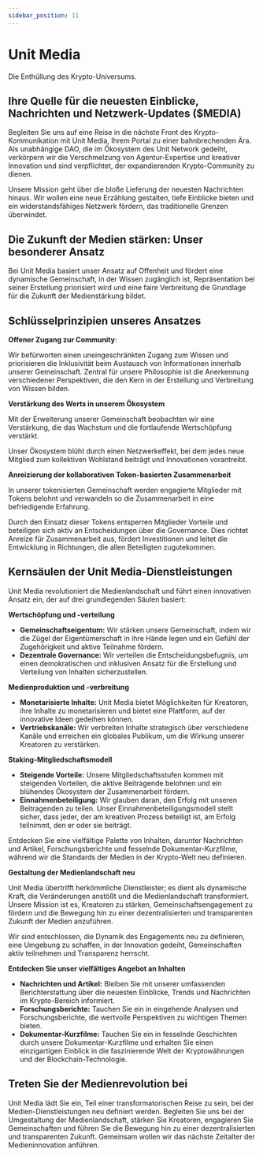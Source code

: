 ```yaml
---
sidebar_position: 11
---
```


# Unit Media

Die Enthüllung des Krypto-Universums.

## Ihre Quelle für die neuesten Einblicke, Nachrichten und Netzwerk-Updates ($MEDIA)

Begleiten Sie uns auf eine Reise in die nächste Front des Krypto-Kommunikation mit Unit Media, Ihrem Portal zu einer bahnbrechenden Ära. Als unabhängige DAO, die im Ökosystem des Unit Network gedeiht, verkörpern wir die Verschmelzung von Agentur-Expertise und kreativer Innovation und sind verpflichtet, der expandierenden Krypto-Community zu dienen.

Unsere Mission geht über die bloße Lieferung der neuesten Nachrichten hinaus. Wir wollen eine neue Erzählung gestalten, tiefe Einblicke bieten und ein widerstandsfähiges Netzwerk fördern, das traditionelle Grenzen überwindet.

## Die Zukunft der Medien stärken: Unser besonderer Ansatz

Bei Unit Media basiert unser Ansatz auf Offenheit und fördert eine dynamische Gemeinschaft, in der Wissen zugänglich ist, Repräsentation bei seiner Erstellung priorisiert wird und eine faire Verbreitung die Grundlage für die Zukunft der Medienstärkung bildet.

## Schlüsselprinzipien unseres Ansatzes

**Offener Zugang zur Community**:

Wir befürworten einen uneingeschränkten Zugang zum Wissen und priorisieren die Inklusivität beim Austausch von Informationen innerhalb unserer Gemeinschaft. Zentral für unsere Philosophie ist die Anerkennung verschiedener Perspektiven, die den Kern in der Erstellung und Verbreitung von Wissen bilden.

**Verstärkung des Werts in unserem Ökosystem**

Mit der Erweiterung unserer Gemeinschaft beobachten wir eine Verstärkung, die das Wachstum und die fortlaufende Wertschöpfung verstärkt.

Unser Ökosystem blüht durch einen Netzwerkeffekt, bei dem jedes neue Mitglied zum kollektiven Wohlstand beiträgt und Innovationen vorantreibt.

**Anreizierung der kollaborativen Token-basierten Zusammenarbeit**

In unserer tokenisierten Gemeinschaft werden engagierte Mitglieder mit Tokens belohnt und verwandeln so die Zusammenarbeit in eine befriedigende Erfahrung.

Durch den Einsatz dieser Tokens entsperren Mitglieder Vorteile und beteiligen sich aktiv an Entscheidungen über die Governance. Dies richtet Anreize für Zusammenarbeit aus, fördert Investitionen und leitet die Entwicklung in Richtungen, die allen Beteiligten zugutekommen.

## Kernsäulen der Unit Media-Dienstleistungen

Unit Media revolutioniert die Medienlandschaft und führt einen innovativen Ansatz ein, der auf drei grundlegenden Säulen basiert:

**Wertschöpfung und -verteilung**

- **Gemeinschaftseigentum:** Wir stärken unsere Gemeinschaft, indem wir die Zügel der Eigentümerschaft in ihre Hände legen und ein Gefühl der Zugehörigkeit und aktive Teilnahme fördern.
- **Dezentrale Governance:** Wir verteilen die Entscheidungsbefugnis, um einen demokratischen und inklusiven Ansatz für die Erstellung und Verteilung von Inhalten sicherzustellen.

**Medienproduktion und -verbreitung**

- **Monetarisierte Inhalte:** Unit Media bietet Möglichkeiten für Kreatoren, ihre Inhalte zu monetarisieren und bietet eine Plattform, auf der innovative Ideen gedeihen können.
- **Vertriebskanäle:** Wir verbreiten Inhalte strategisch über verschiedene Kanäle und erreichen ein globales Publikum, um die Wirkung unserer Kreatoren zu verstärken.

**Staking-Mitgliedschaftsmodell**

- **Steigende Vorteile:** Unsere Mitgliedschaftsstufen kommen mit steigenden Vorteilen, die aktive Beitragende belohnen und ein blühendes Ökosystem der Zusammenarbeit fördern.
- **Einnahmenbeteiligung:** Wir glauben daran, den Erfolg mit unseren Beitragenden zu teilen. Unser Einnahmenbeteiligungsmodell stellt sicher, dass jeder, der am kreativen Prozess beteiligt ist, am Erfolg teilnimmt, den er oder sie beiträgt.

Entdecken Sie eine vielfältige Palette von Inhalten, darunter Nachrichten und Artikel, Forschungsberichte und fesselnde Dokumentar-Kurzfilme, während wir die Standards der Medien in der Krypto-Welt neu definieren.

**Gestaltung der Medienlandschaft neu**

Unit Media übertrifft herkömmliche Dienstleister; es dient als dynamische Kraft, die Veränderungen anstößt und die Medienlandschaft transformiert. Unsere Mission ist es, Kreatoren zu stärken, Gemeinschaftsengagement zu fördern und die Bewegung hin zu einer dezentralisierten und transparenten Zukunft der Medien anzuführen.

Wir sind entschlossen, die Dynamik des Engagements neu zu definieren, eine Umgebung zu schaffen, in der Innovation gedeiht, Gemeinschaften aktiv teilnehmen und Transparenz herrscht.

**Entdecken Sie unser vielfältiges Angebot an Inhalten**

- **Nachrichten und Artikel:** Bleiben Sie mit unserer umfassenden Berichterstattung über die neuesten Einblicke, Trends und Nachrichten im Krypto-Bereich informiert.
- **Forschungsberichte:** Tauchen Sie ein in eingehende Analysen und Forschungsberichte, die wertvolle Perspektiven zu wichtigen Themen bieten.
- **Dokumentar-Kurzfilme:** Tauchen Sie ein in fesselnde Geschichten durch unsere Dokumentar-Kurzfilme und erhalten Sie einen einzigartigen Einblick in die faszinierende Welt der Kryptowährungen und der Blockchain-Technologie.

## Treten Sie der Medienrevolution bei

Unit Media lädt Sie ein, Teil einer transformatorischen Reise zu sein, bei der Medien-Dienstleistungen neu definiert werden. Begleiten Sie uns bei der Umgestaltung der Medienlandschaft, stärken Sie Kreatoren, engagieren Sie Gemeinschaften und führen Sie die Bewegung hin zu einer dezentralisierten und transparenten Zukunft. Gemeinsam wollen wir das nächste Zeitalter der Medieninnovation anführen.
